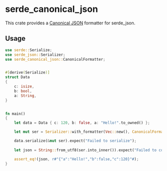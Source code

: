 # serde_canonical_json

This crate provides a [Canonical JSON](https://wiki.laptop.org/go/Canonical_JSON) formatter for serde_json.

## Usage

```rust
use serde::Serialize;
use serde_json::Serializer;
use serde_canonical_json::CanonicalFormatter;


#[derive(Serialize)]
struct Data
{
    c: isize,
    b: bool,
    a: String,
}


fn main()
{
    let data = Data { c: 120, b: false, a: "Hello!".to_owned() };

    let mut ser = Serializer::with_formatter(Vec::new(), CanonicalFormatter::new());

    data.serialize(&mut ser).expect("Failed to serialize");
    
    let json = String::from_utf8(ser.into_inner()).expect("Failed to convert buffer to string");

    assert_eq!(json, r#"{"a":"Hello!","b":false,"c":120}"#);
}
